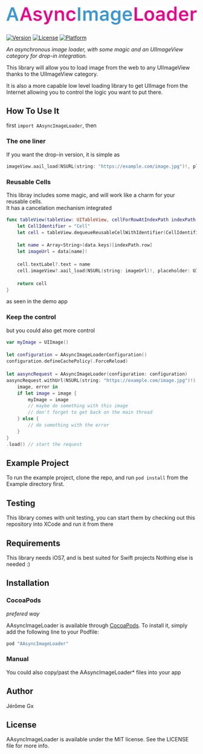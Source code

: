 # ![AAsyncImageLoader](logo.png)

[![Version](https://img.shields.io/cocoapods/v/AAsyncImageLoader.svg?style=flat)](http://cocoapods.org/pods/AAsyncImageLoader)
[![License](https://img.shields.io/cocoapods/l/AAsyncImageLoader.svg?style=flat)](http://cocoapods.org/pods/AAsyncImageLoader)
[![Platform](https://img.shields.io/cocoapods/p/AAsyncImageLoader.svg?style=flat)](http://cocoapods.org/pods/AAsyncImageLoader)

*An asynchronous image loader, with some magic and an UIImageView category for drop-in integration.*

This library will allow you to load image from the web to any UIImageView thanks to the UIImageView category.

It is also a more capable low level loading library to get UIImage from the Internet allowing you to control the logic you want to put there.

## How To Use It

first `import AAsyncImageLoader`, then

### The one liner

If you want the drop-in version, it is simple as
 
```swift
imageView.aail_load(NSURL(string: "https://example.com/image.jpg")!, placeholder: UIImage(named: "placeholder_image"))
```

### Reusable Cells

This libray includes some magic, and will work like a charm for your reusable cells.  
It has a cancelation mechanism integrated

```swift
func tableView(tableView: UITableView, cellForRowAtIndexPath indexPath: NSIndexPath) -> UITableViewCell {
    let CellIdentifier = "Cell"
    let cell = tableView.dequeueReusableCellWithIdentifier(CellIdentifier, forIndexPath: indexPath)
        
    let name = Array<String>(data.keys)[indexPath.row]
    let imageUrl = data[name]!

    cell.textLabel?.text = name
    cell.imageView?.aail_load(NSURL(string: imageUrl)!, placeholder: UIImage(named: "placeholder_image"))
        
    return cell
}
```

as seen in the demo app

### Keep the control
 
but you could also get more control

```swift
var myImage = UIImage()

let configuration = AAsyncImageLoaderConfiguration()
configuration.defineCachePolicy(.ForceReload)

let aasyncRequest = AAsyncImageLoader(configuration: configuration)
aasyncRequest.withUrl(NSURL(string: "https://example.com/image.jpg")!) {
    image, error in
    if let image = image {
        myImage = image
        // maybe do something with this image
        // don't forget to get back on the main thread
    } else {
        // do something with the error
    }
}
.load() // start the request
```

## Example Project

To run the example project, clone the repo, and run `pod install` from the Example directory first.

## Testing

This library comes with unit testing, you can start them by checking out this repository into XCode and run it from there

## Requirements

This library needs iOS7, and is best suited for Swift projects
Nothing else is needed :)

## Installation

### CocoaPods

*prefered way*

AAsyncImageLoader is available through [CocoaPods](http://cocoapods.org). To install
it, simply add the following line to your Podfile:

```ruby
pod "AAsyncImageLoader"
```

### Manual

You could also copy/past the AAsyncImageLoader* files into your app

## Author

Jérôme Gx  

## License

AAsyncImageLoader is available under the MIT license. See the LICENSE file for more info.
